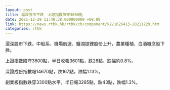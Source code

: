 ```yaml
---
layout: post
title: 滬深股市下跌　上證指數險守3600點
date: 2021-12-29 11:48:38.000000000 +08:00
link: https://news.rthk.hk/rthk/ch/component/k2/1626413-20211229.htm
categories: rthk
---
```


滬深股市下跌。中船系、機場航運、鹽湖提鋰股份上升，農業種植、白酒概念股下挫。

上證指數險守3600點，半日收報3601點，跌28點，跌幅約0.8%。

深證成份指數報14670點，跌167點，跌幅1.13%。

創業板指數跌穿3300點水平，半日報3285點，跌43點，跌幅1.3%。
